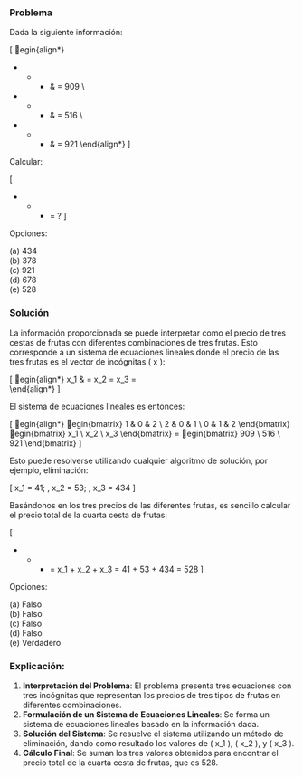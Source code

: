 
### Problema
Dada la siguiente información:

\[
egin{align*}
+ + + & = 909 \
+ + + & = 516 \
+ + + & = 921
\end{align*}
\]

Calcular:

\[
+ + + = ?
\]

Opciones:

(a) 434  
(b) 378  
(c) 921  
(d) 678  
(e) 528

### Solución
La información proporcionada se puede interpretar como el precio de tres cestas de frutas con diferentes combinaciones de tres frutas. Esto corresponde a un sistema de ecuaciones lineales donde el precio de las tres frutas es el vector de incógnitas \( x \):

\[
egin{align*}
x_1 & = x_2 = x_3 = \
\end{align*}
\]

El sistema de ecuaciones lineales es entonces:

\[
egin{align*}
egin{bmatrix} 1 & 0 & 2 \ 2 & 0 & 1 \ 0 & 1 & 2 \end{bmatrix} egin{bmatrix} x_1 \ x_2 \ x_3 \end{bmatrix} = egin{bmatrix} 909 \ 516 \ 921 \end{bmatrix}
\]

Esto puede resolverse utilizando cualquier algoritmo de solución, por ejemplo, eliminación:

\[
x_1 = 41; \, x_2 = 53; \, x_3 = 434
\]

Basándonos en los tres precios de las diferentes frutas, es sencillo calcular el precio total de la cuarta cesta de frutas:

\[
+ + + = x_1 + x_2 + x_3 = 41 + 53 + 434 = 528
\]

Opciones:

(a) Falso  
(b) Falso  
(c) Falso  
(d) Falso  
(e) Verdadero

### Explicación:

1. **Interpretación del Problema**: El problema presenta tres ecuaciones con tres incógnitas que representan los precios de tres tipos de frutas en diferentes combinaciones.
2. **Formulación de un Sistema de Ecuaciones Lineales**: Se forma un sistema de ecuaciones lineales basado en la información dada.
3. **Solución del Sistema**: Se resuelve el sistema utilizando un método de eliminación, dando como resultado los valores de \( x_1 \), \( x_2 \), y \( x_3 \).
4. **Cálculo Final**: Se suman los tres valores obtenidos para encontrar el precio total de la cuarta cesta de frutas, que es 528.

